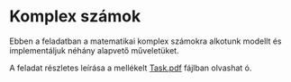 # Komplex számok

Ebben a feladatban a matematikai komplex számokra alkotunk modellt és implementáljuk néhány alapvető műveletüket.

A feladat részletes leírása a mellékelt [Task.pdf](https://github.com/vargapeter-akademia/ComplexNumbers/files/7107287/X12.-.Complex.Number.pdf) fájlban olvashat
ó.
